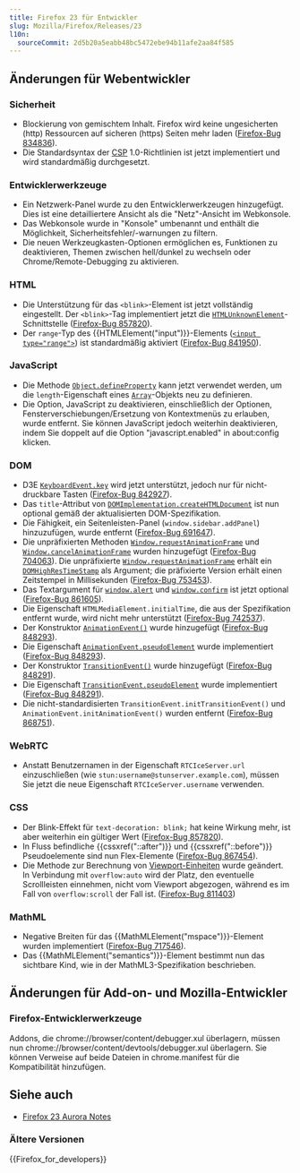 ```yaml
---
title: Firefox 23 für Entwickler
slug: Mozilla/Firefox/Releases/23
l10n:
  sourceCommit: 2d5b20a5eabb48bc5472ebe94b11afe2aa84f585
---
```


## Änderungen für Webentwickler

### Sicherheit

- Blockierung von gemischtem Inhalt. Firefox wird keine ungesicherten (http) Ressourcen auf sicheren (https) Seiten mehr laden ([Firefox-Bug 834836](https://bugzil.la/834836)).
- Die Standardsyntax der [CSP](/de/docs/Web/HTTP/Guides/CSP) 1.0-Richtlinien ist jetzt implementiert und wird standardmäßig durchgesetzt.

### Entwicklerwerkzeuge

- Ein Netzwerk-Panel wurde zu den Entwicklerwerkzeugen hinzugefügt. Dies ist eine detailliertere Ansicht als die "Netz"-Ansicht im Webkonsole.
- Das Webkonsole wurde in "Konsole" umbenannt und enthält die Möglichkeit, Sicherheitsfehler/-warnungen zu filtern.
- Die neuen Werkzeugkasten-Optionen ermöglichen es, Funktionen zu deaktivieren, Themen zwischen hell/dunkel zu wechseln oder Chrome/Remote-Debugging zu aktivieren.

### HTML

- Die Unterstützung für das `<blink>`-Element ist jetzt vollständig eingestellt. Der `<blink>`-Tag implementiert jetzt die [`HTMLUnknownElement`](/de/docs/Web/API/HTMLUnknownElement)-Schnittstelle ([Firefox-Bug 857820](https://bugzil.la/857820)).
- Der `range`-Typ des {{HTMLElement("input")}}-Elements ([`<input type="range">`](/de/docs/Web/HTML/Reference/Elements/input/range)) ist standardmäßig aktiviert ([Firefox-Bug 841950](https://bugzil.la/841950)).

### JavaScript

- Die Methode [`Object.defineProperty`](/de/docs/Web/JavaScript/Reference/Global_Objects/Object/defineProperty) kann jetzt verwendet werden, um die `length`-Eigenschaft eines [`Array`](/de/docs/Web/JavaScript/Reference/Global_Objects/Array)-Objekts neu zu definieren.
- Die Option, JavaScript zu deaktivieren, einschließlich der Optionen, Fensterverschiebungen/Ersetzung von Kontextmenüs zu erlauben, wurde entfernt. Sie können JavaScript jedoch weiterhin deaktivieren, indem Sie doppelt auf die Option "javascript.enabled" in about:config klicken.

### DOM

- D3E [`KeyboardEvent.key`](/de/docs/Web/API/KeyboardEvent/key) wird jetzt unterstützt, jedoch nur für nicht-druckbare Tasten ([Firefox-Bug 842927](https://bugzil.la/842927)).
- Das `title`-Attribut von [`DOMImplementation.createHTMLDocument`](/de/docs/Web/API/DOMImplementation/createHTMLDocument) ist nun optional gemäß der aktualisierten DOM-Spezifikation.
- Die Fähigkeit, ein Seitenleisten-Panel (`window.sidebar.addPanel`) hinzuzufügen, wurde entfernt ([Firefox-Bug 691647](https://bugzil.la/691647)).
- Die unpräfixierten Methoden [`Window.requestAnimationFrame`](/de/docs/Web/API/Window/requestAnimationFrame) und [`Window.cancelAnimationFrame`](/de/docs/Web/API/Window/cancelAnimationFrame) wurden hinzugefügt ([Firefox-Bug 704063](https://bugzil.la/704063)). Die unpräfixierte [`Window.requestAnimationFrame`](/de/docs/Web/API/Window/requestAnimationFrame) erhält ein [`DOMHighResTimeStamp`](/de/docs/Web/API/DOMHighResTimeStamp) als Argument; die präfixierte Version erhält einen Zeitstempel in Millisekunden ([Firefox-Bug 753453](https://bugzil.la/753453)).
- Das Textargument für [`window.alert`](/de/docs/Web/API/Window/alert) und [`window.confirm`](/de/docs/Web/API/Window/confirm) ist jetzt optional ([Firefox-Bug 861605](https://bugzil.la/861605)).
- Die Eigenschaft `HTMLMediaElement.initialTime`, die aus der Spezifikation entfernt wurde, wird nicht mehr unterstützt ([Firefox-Bug 742537](https://bugzil.la/742537)).
- Der Konstruktor [`AnimationEvent()`](/de/docs/Web/API/AnimationEvent/AnimationEvent) wurde hinzugefügt ([Firefox-Bug 848293](https://bugzil.la/848293)).
- Die Eigenschaft [`AnimationEvent.pseudoElement`](/de/docs/Web/API/AnimationEvent/pseudoElement) wurde implementiert ([Firefox-Bug 848293](https://bugzil.la/848293)).
- Der Konstruktor [`TransitionEvent()`](/de/docs/Web/API/TransitionEvent/TransitionEvent) wurde hinzugefügt ([Firefox-Bug 848291](https://bugzil.la/848291)).
- Die Eigenschaft [`TransitionEvent.pseudoElement`](/de/docs/Web/API/TransitionEvent/pseudoElement) wurde implementiert ([Firefox-Bug 848291](https://bugzil.la/848291)).
- Die nicht-standardisierten `TransitionEvent.initTransitionEvent()` und `AnimationEvent.initAnimationEvent()` wurden entfernt ([Firefox-Bug 868751](https://bugzil.la/868751)).

### WebRTC

- Anstatt Benutzernamen in der Eigenschaft `RTCIceServer.url` einzuschließen (wie `stun:username@stunserver.example.com`), müssen Sie jetzt die neue Eigenschaft `RTCIceServer.username` verwenden.

### CSS

- Der Blink-Effekt für `text-decoration: blink;` hat keine Wirkung mehr, ist aber weiterhin ein gültiger Wert ([Firefox-Bug 857820](https://bugzil.la/857820)).
- In Fluss befindliche {{cssxref("::after")}} und {{cssxref("::before")}} Pseudoelemente sind nun Flex-Elemente ([Firefox-Bug 867454](https://bugzil.la/867454)).
- Die Methode zur Berechnung von [Viewport-Einheiten](/de/docs/Web/CSS/length#relative_length_units_based_on_viewport) wurde geändert. In Verbindung mit `overflow:auto` wird der Platz, den eventuelle Scrollleisten einnehmen, nicht vom Viewport abgezogen, während es im Fall von `overflow:scroll` der Fall ist. ([Firefox-Bug 811403](https://bugzil.la/811403))

### MathML

- Negative Breiten für das {{MathMLElement("mspace")}}-Element wurden implementiert ([Firefox-Bug 717546](https://bugzil.la/717546)).
- Das {{MathMLElement("semantics")}}-Element bestimmt nun das sichtbare Kind, wie in der MathML3-Spezifikation beschrieben.

## Änderungen für Add-on- und Mozilla-Entwickler

### Firefox-Entwicklerwerkzeuge

Addons, die chrome://browser/content/debugger.xul überlagern, müssen nun chrome://browser/content/devtools/debugger.xul überlagern. Sie können Verweise auf beide Dateien in chrome.manifest für die Kompatibilität hinzufügen.

## Siehe auch

- [Firefox 23 Aurora Notes](https://website-archive.mozilla.org/www.mozilla.org/firefox_releasenotes/en-us/firefox/23.0a2/auroranotes/)

### Ältere Versionen

{{Firefox_for_developers}}
